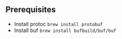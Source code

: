 ## Prerequisites
- Install protoc `brew install protobuf`
- Install buf `brew install bufbuild/buf/buf`